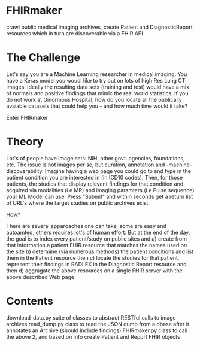 # FHIRmaker
crawl public medical imaging archives, create Patient and DiagnosticReport resources which in turn are discoverable via a FHIR API

# The Challenge
Let's say you are a Machine Learning researcher in medical imaging. You have a Keras model you woudl like to try out on lots of high Res Lung CT images. Ideally the resulting data sets (training and test) would have a mix of normals and positive findings that mimic the real world statistics. If you do not work at Ginormous Hospital, how do you locate all the publically avaiable datasets that could help you - and how much time would it take?

Enter FHIRmaker

# Theory
Lot's of people have image sets: NIH, other govt. agencies, foundations, etc. The issue is not images per se, but curation, annotation and -machine- discoverability. Imagine having a web page you could go to and type in the patient condition you are interested in (in ICD10 codes). Then, for those patients, the studies that display relevent findings for that condition and acquired via modalities (i.e MR) and imaging paramters (i.e Pulse sequence) your ML Model can use. Press "Submit" and within seconds get a return list of URL's where the target studies on public archives exist.

How?

There are several apparoaches one can take; some are easy and autoamted, others requires lot's of human effort. But at the end of the day, the goal is to index every patient/study on public sites and
a) create from that information a patient FHIR resource that matches the names used on the site
b) determine (via numerous methods) the patient conditions and list them in the Patient resource then
c) locate the studies for that patient, represent their findings in RADLEX in the Diagnostic Report resource and then
d) aggragate the above resources on a single FHIR server with the above described Web page

# Contents
download_data.py		suite of classes to abstract RESTful calls to image archives
read_dump.py			class to read the JSON dump from a dbase after it annotates an Archive (should include findings)
FHIRmaker.py				class to call the above 2, and based on info create Patient and Report FHIR objects
